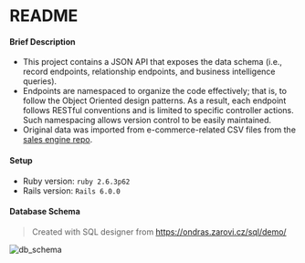 # README

#### Brief Description
- This project contains a JSON API that exposes the data schema (i.e., record endpoints, relationship endpoints, and business intelligence queries).
- Endpoints are namespaced to organize the code effectively; that is, to follow the Object Oriented design patterns. As a result, each endpoint follows RESTful conventions and is limited to specific controller actions. Such namespacing allows version control to be easily maintained.
- Original data was imported from e-commerce-related CSV files from the [sales engine repo](https://github.com/turingschool-examples/sales_engine/tree/master/data).

#### Setup
- Ruby version: `ruby 2.6.3p62`
- Rails version: `Rails 6.0.0`

#### Database Schema
> Created with SQL designer from https://ondras.zarovi.cz/sql/demo/

![db_schema](https://user-images.githubusercontent.com/24424825/66277404-30ce3880-e85b-11e9-865e-e6dcb1ea4288.png)
